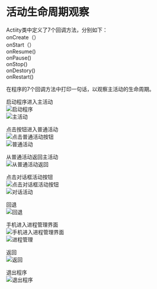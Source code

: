 # 活动生命周期观察
Actiity类中定义了7个回调方法，分别如下：<br/>
onCreate（）<br/>
onStart（）<br/>
onResume()<br/>
onPause()<br/>
onStop()<br/>
onDestory()<br/>
onRestart()<br/>

在程序的7个回调方法中打印一句话，以观察主活动的生命周期。<br/>

启动程序进入主活动<br/>
![启动程序](/ActivityLifeCycleTest/img/启动程序.png)<br/>
![主活动](/ActivityLifeCycleTest/img/主活动.jpg)<br/>

点击按钮进入普通活动<br/>
![点击普通活动按钮](/ActivityLifeCycleTest/img/点击普通活动按钮.png)<br/>
![普通活动](/ActivityLifeCycleTest/img/普通活动.jpg)<br/>

从普通活动返回主活动<br/>
![从普通活动返回](/ActivityLifeCycleTest/img/从普通活动返回.png)<br/>

点击对话框活动按钮<br/>
![点击对话框活动按钮](/ActivityLifeCycleTest/img/点击对话框活动按钮.png)<br/>
![对话活动](/ActivityLifeCycleTest/img/对话活动.jpg)<br/>

回退<br/>
![回退](/ActivityLifeCycleTest/img/回退.png)<br/>

手机进入进程管理界面<br/>
![手机进入进程管理界面](/ActivityLifeCycleTest/img/手机进入进程管理界面.png)<br/>
![进程管理](/ActivityLifeCycleTest/img/进程管理.jpg)<br/>

返回<br/>
![返回](/ActivityLifeCycleTest/img/返回.png)<br/>

退出程序<br/>
![退出程序](/ActivityLifeCycleTest/img/退出程序.png)<br/>